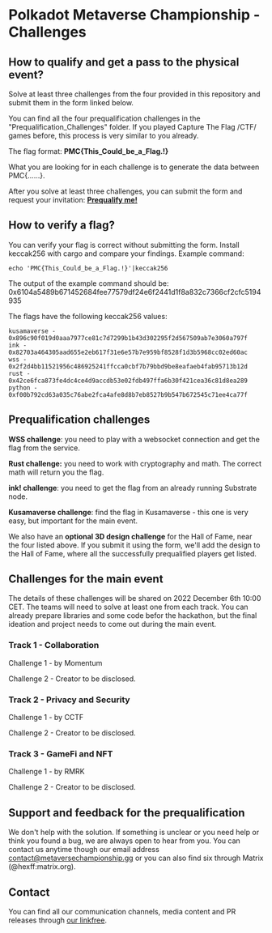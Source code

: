 # Polkadot Metaverse Championship - Challenges

## How to qualify and get a pass to the physical event?

Solve at least three challenges from the four provided in this repository and submit them in the form linked below.

You can find all the four prequalification challenges in the "Prequalification_Challenges" folder. If you played Capture The Flag /CTF/ games before, this process is very similar to you already.

The flag format: __PMC{This_Could_be_a_Flag.!}__

What you are looking for in each challenge is to generate the data between PMC{......}.

After you solve at least three challenges, you can submit the form and request your invitation:
__[Prequalify me!](https://www.cognitoforms.com/UnconditionalPeace/PolkadotMetaverseChampionshipPrequalification)__

## How to verify a flag?

You can verify your flag is correct without submitting the form. Install keccak256 with cargo and compare your findings. Example command:

```
echo 'PMC{This_Could_be_a_Flag.!}'|keccak256
```

The output of the example command should be: 0x6104a5489b671452684fee77579df24e6f2441d1f8a832c7366cf2cfc5194935

The flags have the following keccak256 values:

```
kusamaverse - 0x896c90f019d0aaa7977ce81c7d7299b1b43d302295f2d567509ab7e3060a797f
ink - 0x82703a464305aad655e2eb617f31e6e57b7e959bf8528f1d3b5968cc02ed60ac
wss - 0x2f2d4bb11521956c486925241ffcca0cbf7b79bbd9be8eafaeb4fab95713b12d
rust - 0x42ce6fca873fe4dc4ce4d9accdb53e02fdb497ffa6b30f421cea36c81d8ea289
python - 0xf00b792cd63a035c76abe2fca4afe8d8b7eb8527b9b547b672545c71ee4ca77f

```

## Prequalification challenges

__WSS challenge__: you need to play with a websocket connection and get the flag from the service.

__Rust challenge:__ you need to work with cryptography and math. The correct math will return you the flag.

__ink! challenge__: you need to get the flag from an already running Substrate node.

__Kusamaverse challenge__: find the flag in Kusamaverse - this one is very easy, but important for the main event.

We also have an __optional 3D design challenge__ for the Hall of Fame, near the four listed above. If you submit it using the form, we'll add the design to the Hall of Fame, where all the successfully prequalified players get listed.

## Challenges for the main event

The details of these challenges will be shared on 2022 December 6th 10:00 CET. The teams will need to solve at least one from each track. You can already prepare libraries and some code befor the hackathon, but the final ideation and project needs to come out during the main event.

### Track 1 - Collaboration

Challenge 1 - by Momentum

Challenge 2 - Creator to be disclosed.

### Track 2 - Privacy and Security

Challenge 1 - by CCTF

Challenge 2 - Creator to be disclosed.

### Track 3 - GameFi and NFT

Challenge 1 - by RMRK

Challenge 2 - Creator to be disclosed.

## Support and feedback for the prequalification

We don't help with the solution. If something is unclear or you need help or think you found a bug, we are always open to hear from you.
You can contact us anytime though our email address contact@metaversechampionship.gg or you can also find six through Matrix (@hexff:matrix.org).

## Contact

You can find all our communication channels, media content and PR releases through [our linkfree](https://linkfree.metaversechampionship.gg/).
